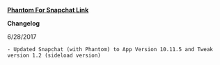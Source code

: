 **[Phantom For Snapchat Link](https://mega.nz/#F!qsxQSR7A!j0EF6GHhI1pRHEXpndaTgA)**

**Changelog**
	
6/28/2017

	- Updated Snapchat (with Phantom) to App Version 10.11.5 and Tweak version 1.2 (sideload version)